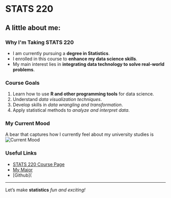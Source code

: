 # STATS 220  

## A little about me:  

### Why I'm Taking STATS 220  

- I am currently pursuing a **degree in Statistics**.  
- I enrolled in this course to **enhance my data science skills**.  
- My main interest lies in **integrating data technology to solve real-world problems**.  

### Course Goals  

1. Learn how to use **R and other programming tools** for data science.  
2. Understand *data visualization techniques*.  
3. Develop skills in *data wrangling and transformation*.  
4. Apply statistical methods to *analyze and interpret data*.  

### My Current Mood  

A bear that captures how I currently feel about my university studies is 
![Current Mood](https://media1.tenor.com/m/WmmNAIULiwUAAAAd/finn-bear.gif)
### Useful Links  

- [STATS 220 Course Page](https://courseoutline.auckland.ac.nz/dco/course/STATS/220/1253)  
- [My Major](https://www.auckland.ac.nz/en/study/study-options/find-a-study-option/statistics.html)
- [Github](
---  
Let’s make **statistics** *fun and exciting!*  

